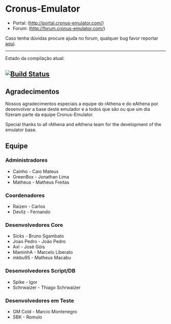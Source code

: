 Cronus-Emulator
===============

* Portal: (http://portal.cronus-emulator.com/)
* Forum: (http://forum.cronus-emulator.com/)

Caso tenha dúvidas procure ajuda no forum, qualquer bug favor reportar [aqui](http://forum.cronus-emulator.com/index.php?/tracker/).

--------------
Estado da compilação atual:

[![Build Status](https://secure.travis-ci.org/Cronus-Emulator/Cronus.png?branch=master)](https://secure.travis-ci.org/Cronus-Emulator/Cronus)
--------------

Agradecimentos
--------------
Nossos agradecimentos especiais a equipe do rAthena e do eAthena por desenvolver a base deste emulador e a todos que são ou que um dia fizeram parte da equipe Cronus-Emulator.

Special thanks to all rAthena and eAthena team for the development of the emulator base.


Equipe
------
### Administradores
- Cainho		- Caio Mateus
- GreenBox	- Jonathan Lima
- Matheus		- Matheus Freitas

### Coordenadores
- Raizen		- Carlos
- Devliz		- Fernando

### Desenvolvedores Core
- Sicks 		- Bruno Sgambato
- Joao Pedro	- João Pedro
- Axl			  - José Góis
- MaminhA		- Marcelo Liberato
- mkbu95		- Matheus Macabu

### Desenvolvedores Script/DB
- Spike			- Igor
- Schrwaizer 	- Thiago Schrwaizer

### Desenvolvedores em Teste
- GM Cold		- Marcio Montenegro
- SBK			  - Romulo